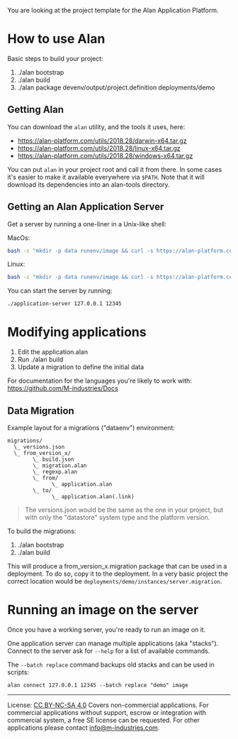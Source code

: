 You are looking at the project template for the Alan Application Platform.


How to use Alan
===============================================================================
Basic steps to build your project:

1. ./alan bootstrap
2. ./alan build
3. ./alan package devenv/output/project.definition deployments/demo


Getting Alan
------------
You can download the `alan` utility, and the tools it uses, here:
- https://alan-platform.com/utils/2018.28/darwin-x64.tar.gz
- https://alan-platform.com/utils/2018.28/linux-x64.tar.gz
- https://alan-platform.com/utils/2018.28/windows-x64.tar.gz

You can put `alan` in your project root and call it from there. In some cases it's easier to make it available everywhere via `$PATH`. Note that it will download its dependencies into an alan-tools directory.


Getting an Alan Application Server
----------------------------------
Get a server by running a one-liner in a Unix-like shell:

MacOs:
```sh
bash -c "mkdir -p data runenv/image && curl -s https://alan-platform.com/utils/2018.28/darwin-x64/application-server.tar.gz | tar xzf - -C runenv/image && ln -s runenv/image/application-server application-server"
```
Linux:
```sh
bash -c "mkdir -p data runenv/image && curl -s https://alan-platform.com/utils/2018.28/linux-x64/application-server.tar.gz | tar xzf - -C runenv/image && ln -s runenv/image/application-server application-server"
```

You can start the server by running:
```sh
./application-server 127.0.0.1 12345
```



Modifying applications
===============================================================================
1. Edit the application.alan
2. Run ./alan build
3. Update a migration to define the initial data

For documentation for the languages you're likely to work with:
https://github.com/M-industries/Docs


Data Migration
--------------
Example layout for a migrations ("dataenv") environment:

```
migrations/
  \_ versions.json
  \_ from_version_x/
        \_ build.json
        \_ migration.alan
        \_ regexp.alan
        \_ from/
              \_ application.alan
        \_ to/
              \_ application.alan(.link)
```

> The versions.json would be the same as the one in your project, but with only the "datastore" system type and the platform version.

To build the migrations:

1. ./alan bootstrap
2. ./alan build

This will produce a from_version_x.migration package that can be used in a deployment. To do so, copy it to the deployment. In a very basic project the correct location would be `deployments/demo/instances/server.migration`.



Running an image on the server
===============================================================================
Once you have a working server, you're ready to run an image on it.

One application server can manage multiple applications (aka "stacks").
Connect to the server ask for `--help` for a list of available commands.

The `--batch replace` command backups old stacks and can be used in scripts:

```
alan connect 127.0.0.1 12345 --batch replace "demo" image
```



----------------

License: [CC BY-NC-SA 4.0](https://creativecommons.org/licenses/by-nc-sa/4.0/)
Covers non-commercial applications. For commercial applications without support, escrow or integration with commercial system, a free SE license can be requested. For other applications please contact info@m-industries.com.
